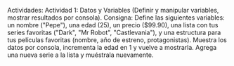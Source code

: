 Actividades:
Actividad 1: Datos y Variables (Definir y manipular variables, mostrar resultados por consola).
Consigna:
Define las siguientes variables: un nombre ("Pepe"), una edad (25), un precio ($99.90), una lista con tus series favoritas ("Dark", "Mr Robot", "Castlevania"), y una estructura para tus películas favoritas (nombre, año de estreno, protagonistas).
Muestra los datos por consola, incrementa la edad en 1 y vuelve a mostrarla.
Agrega una nueva serie a la lista y muéstrala nuevamente.